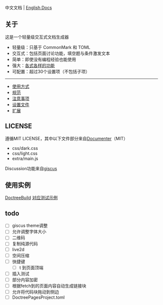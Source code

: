 中文文档 | [English Docs](README_en.md)

## 关于
这是一个轻量级交互式文档生成器
* 轻量级：只基于 CommonMark 和 TOML
* 交互式：包括页面讨论功能，填空题与条件激发文本
* 简单：即使没有编程经验也能使用
* 强大：[各式各样的功能](docs/zh/features.md)
* 可配置：超过30个设置项（不包括子项）

---

* [使用方式](docs/zh/usage.md)
* [规范](docs/zh/guidelines.md)
* [注意事项](docs/zh/notice.md)
* [设置文件](docs/zh/settings.md)
* [扩展](docs/zh/extension.md)

## LICENSE
遵循MIT LICENSE，其中以下文件部分来自[Documenter](https://github.com/JuliaDocs/Documenter.jl)（MIT）
* css/dark.css
* css/light.css
* extra/main.js

Discussion功能来自[giscus](https://github.com/giscus/giscus)

## 使用实例
[DoctreeBuild](https://github.com/JuliaRoadmap/zhl/blob/master/DoctreeBuild.toml) [对应测试示例](https://juliaroadmap.github.io/zh/docs/meta/doctest.html)

## todo
- [ ] giscus theme调整
- [ ] 允许调整字体大小
- [ ] 二维码
- [ ] 复制纯源代码
- [ ] live2d
- [ ] 空间压缩
- [ ] 快捷键
	- [ ] t 到页面顶端
- [ ] 插入测试
- [ ] 部分内容加密
- [ ] 根据fetch到的页面内容自动生成链接块
- [ ] 允许将代码块拖动到侧边
- [ ] DoctreePagesProject.toml
